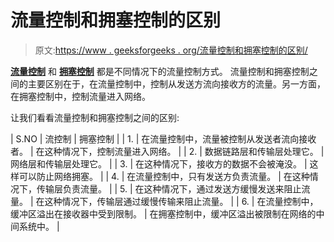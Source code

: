 # 流量控制和拥塞控制的区别

> 原文:[https://www . geeksforgeeks . org/流量控制和拥塞控制的区别/](https://www.geeksforgeeks.org/difference-between-flow-control-and-congestion-control/)

**[流量控制](https://practice.geeksforgeeks.org/problems/what-is-flow-control-in-tcp)** 和 **[拥塞控制](https://www.geeksforgeeks.org/computer-networks-congestion-control/)** 都是不同情况下的流量控制方式。
流量控制和拥塞控制之间的主要区别在于，在流量控制中，控制从发送方流向接收方的流量。另一方面，在拥塞控制中，控制流量进入网络。

让我们看看流量控制和拥塞控制之间的区别:

| S.NO | 流控制 | 拥塞控制 |
| 1. | 在流量控制中，流量被控制从发送者流向接收者。 | 在这种情况下，控制流量进入网络。 |
| 2. | 数据链路层和传输层处理它。 | 网络层和传输层处理它。 |
| 3. | 在这种情况下，接收方的数据不会被淹没。 | 这样可以防止网络拥塞。 |
| 4. | 在流量控制中，只有发送方负责流量。 | 在这种情况下，传输层负责流量。 |
| 5. | 在这种情况下，通过发送方缓慢发送来阻止流量。 | 在这种情况下，传输层通过缓慢传输来阻止流量。 |
| 6. | 在流量控制中，缓冲区溢出在接收器中受到限制。 | 在拥塞控制中，缓冲区溢出被限制在网络的中间系统中。 |
